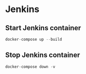# Jenkins

## Start Jenkins  container

```js
docker-compose up --build
```

## Stop Jenkins container

```js
docker-compose down -v
```
